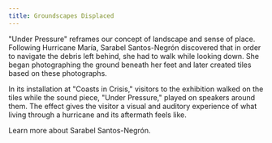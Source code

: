 ```yaml
---
title: Groundscapes Displaced
---
```


"Under Pressure" reframes our concept of landscape and sense of place. Following Hurricane María, Sarabel Santos-Negrón discovered that in order to navigate the debris left behind, she had to walk while looking down. She began photographing the ground beneath her feet and later created tiles based on these photographs.  

In its installation at "Coasts in Crisis," visitors to the exhibition walked on the tiles while the sound piece, "Under Pressure," played on speakers around them.  The effect gives the visitor a visual and auditory experience of what living through a hurricane and its aftermath feels like. 

Learn more about Sarabel Santos-Negrón.

